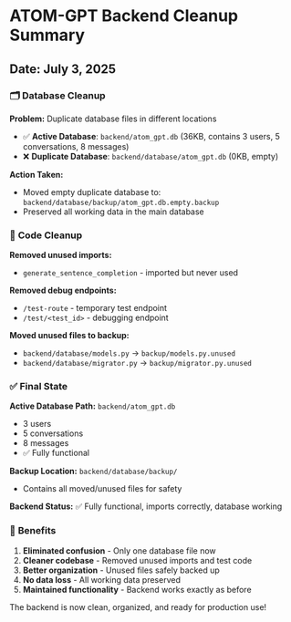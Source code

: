 # ATOM-GPT Backend Cleanup Summary

## Date: July 3, 2025

### 🗂️ **Database Cleanup**

**Problem:** Duplicate database files in different locations
- ✅ **Active Database**: `backend/atom_gpt.db` (36KB, contains 3 users, 5 conversations, 8 messages)
- ❌ **Duplicate Database**: `backend/database/atom_gpt.db` (0KB, empty)

**Action Taken:**
- Moved empty duplicate database to: `backend/database/backup/atom_gpt.db.empty.backup`
- Preserved all working data in the main database

### 🧹 **Code Cleanup**

**Removed unused imports:**
- `generate_sentence_completion` - imported but never used

**Removed debug endpoints:**
- `/test-route` - temporary test endpoint
- `/test/<test_id>` - debugging endpoint

**Moved unused files to backup:**
- `backend/database/models.py` → `backup/models.py.unused`
- `backend/database/migrator.py` → `backup/migrator.py.unused`

### ✅ **Final State**

**Active Database Path:** `backend/atom_gpt.db`
- 3 users
- 5 conversations  
- 8 messages
- ✅ Fully functional

**Backup Location:** `backend/database/backup/`
- Contains all moved/unused files for safety

**Backend Status:** ✅ Fully functional, imports correctly, database working

### 🎯 **Benefits**

1. **Eliminated confusion** - Only one database file now
2. **Cleaner codebase** - Removed unused imports and test code
3. **Better organization** - Unused files safely backed up
4. **No data loss** - All working data preserved
5. **Maintained functionality** - Backend works exactly as before

The backend is now clean, organized, and ready for production use!
